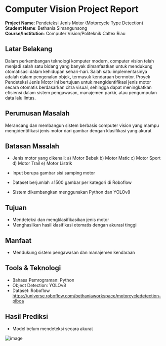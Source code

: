 # Computer Vision Project Report

**Project Name**: Pendeteksi Jenis Motor (Motorcycle Type Detection)  
**Student Name**: Bethania Simangunsong  
**Course/Institution**: Computer Vision/Politeknik Caltex Riau  

## Latar Belakang
Dalam perkembangan teknologi komputer modern, computer vision telah menjadi salah satu bidang yang banyak dimanfaatkan untuk mendukung otomatisasi dalam kehidupan sehari-hari. Salah satu implementasinya adalah dalam pengenalan objek, termasuk kendaraan bermotor. Proyek Pendeteksi Jenis Motor ini bertujuan untuk mengidentifikasi jenis motor secara otomatis berdasarkan citra visual, sehingga dapat meningkatkan efisiensi dalam sistem pengawasan, manajemen parkir, atau pengumpulan data lalu lintas.

## Perumusan Masalah
 Merancang dan membangun sistem berbasis computer vision yang mampu mengidentifikasi jenis motor dari gambar dengan klasifikasi yang akurat

## Batasan Masalah
- Jenis motor yang dikenali:
    a) Motor Bebek
    b) Motor Matic
    c) Motor Sport
    d) Motor Trail
    e) Motor Listrik

- Input berupa gambar sisi samping motor
- Dataset berjumlah ±1500 gambar per kategori di Roboflow
- Sistem dikembangkan menggunakan Python dan YOLOv8
  
## Tujuan
- Mendeteksi dan mengklasifikasikan jenis motor
- Menghasilkan hasil klasifikasi otomatis dengan akurasi tinggi

## Manfaat
- Mendukung sistem pengawasan dan manajemen kendaraan

## Tools & Teknologi
- Bahasa Pemrograman: Python
- Object Detection: YOLOv8
- Dataset: Roboflow https://universe.roboflow.com/bethaniaworkspace/motorcycledetection-plboa

## Hasil Prediksi
- Model belum mendeteksi secara akurat
  
![image](https://github.com/user-attachments/assets/b6676edf-b399-48e7-93b7-66aa7dc69f5b)
